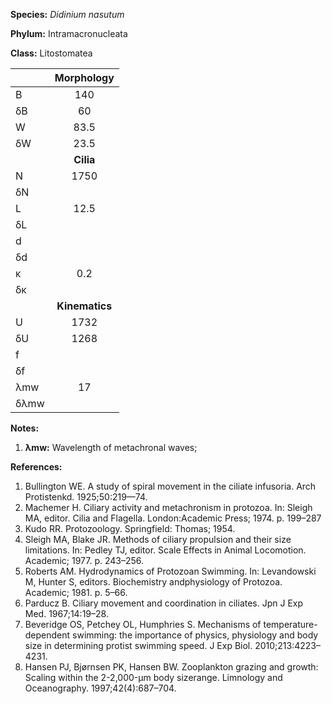 **Species:** *Didinium nasutum*

**Phylum:** Intramacronucleata

**Class:** Litostomatea

|      | **Morphology** |
| :--- | :------------: |
| B    | 140 |
| δB   | 60 |
| W    | 83.5 |
| δW   | 23.5 |
|      | **Cilia** |
| N    | 1750 |
| δN   |  |
| L    | 12.5 |
| δL   |  |
| d    |  |
| δd   |  |
| κ    | 0.2 |
| δκ   |  |
|      | **Kinematics** |
| U    | 1732 |
| δU   | 1268 |
| f    |  |
| δf   |  |
| λmw  | 17 |
| δλmw |  |

**Notes:**

1. **λmw:** Wavelength of metachronal waves;

**References:**

1. Bullington WE.  A study of spiral movement in the ciliate infusoria.  Arch Protistenkd. 1925;50:219—74.
1. Machemer H.  Ciliary activity and metachronism in protozoa.  In:  Sleigh MA, editor. Cilia and Flagella. London:Academic Press; 1974. p. 199–287
1. Kudo RR.  Protozoology.  Springfield:  Thomas; 1954.
1. Sleigh MA, Blake JR. Methods of ciliary propulsion and their size limitations. In: Pedley TJ, editor. Scale Effects in Animal Locomotion. Academic; 1977. p. 243–256.
1. Roberts AM.  Hydrodynamics of Protozoan Swimming.  In:  Levandowski M, Hunter S, editors. Biochemistry andphysiology of Protozoa. Academic; 1981. p. 5–66.
1. Parducz B.  Ciliary movement and coordination in ciliates.  Jpn J Exp Med. 1967;14:19–28.
1. Beveridge OS, Petchey OL, Humphries S.  Mechanisms of temperature-dependent swimming:  the importance of physics, physiology and body size in determining protist swimming speed.  J Exp Biol. 2010;213:4223–4231.
1. Hansen PJ, Bjørnsen PK, Hansen BW.  Zooplankton grazing and growth:  Scaling within the 2-2,000-μm body sizerange.  Limnology and Oceanography. 1997;42(4):687–704.
